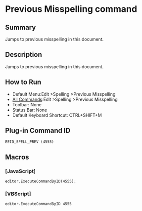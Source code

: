 # Previous Misspelling command

## Summary

Jumps to previous misspelling in this document.

## Description

Jumps to previous misspelling in this document.

## How to Run

- Default Menu:Edit \>Spelling \>Previous Misspelling
- [All Commands](../tools/all_commands):Edit \>Spelling \>Previous Misspelling
- Toolbar: None
- Status Bar: None
- Default Keyboard Shortcut: CTRL+SHIFT+M

## Plug-in Command ID

```
EEID_SPELL_PREV (4555)```

## Macros

### \[JavaScript\]

```
editor.ExecuteCommandByID(4555);
```

### \[VBScript\]

```
editor.ExecuteCommandByID 4555
```
